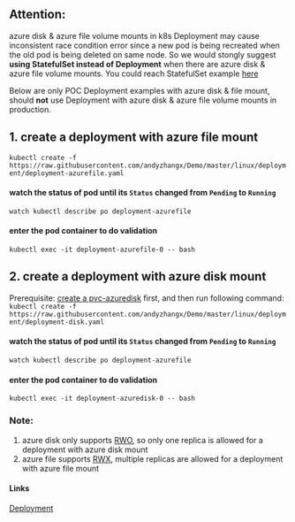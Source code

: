 ## Attention: 
azure disk & azure file volume mounts in k8s Deployment may cause inconsistent race condition error since a new pod is being recreated when the old pod is being deleted on same node. So we would stongly suggest **using StatefulSet instead of Deployment** when there are azure disk & azure file volume mounts. You could reach StatefulSet example [here](https://github.com/andyzhangx/Demo/blob/master/linux/statefulset/README.md)

Below are only POC Deployment examples with azure disk & file mount, should **not** use Deployment with azure disk & azure file volume mounts in production.

## 1. create a deployment with azure file mount
```kubectl create -f https://raw.githubusercontent.com/andyzhangx/Demo/master/linux/deployment/deployment-azurefile.yaml```

#### watch the status of pod until its `Status` changed from `Pending` to `Running`
```watch kubectl describe po deployment-azurefile```

#### enter the pod container to do validation
```kubectl exec -it deployment-azurefile-0 -- bash```

## 2. create a deployment with azure disk mount
Prerequisite: [create a pvc-azuredisk](https://github.com/andyzhangx/Demo/tree/master/linux/azuredisk) first, and then run following command:
```kubectl create -f https://raw.githubusercontent.com/andyzhangx/Demo/master/linux/deployment/deployment-disk.yaml```

#### watch the status of pod until its `Status` changed from `Pending` to `Running`
```watch kubectl describe po deployment-azurefile```

#### enter the pod container to do validation
```kubectl exec -it deployment-azuredisk-0 -- bash```

### Note:
1. azure disk only supports [RWO](https://kubernetes.io/docs/concepts/storage/persistent-volumes/#access-modes), so only one replica is allowed for a deployment with azure disk mount
2. azure file supports [RWX](https://kubernetes.io/docs/concepts/storage/persistent-volumes/#access-modes), multiple replicas are allowed for a deployment with azure file mount

#### Links
[Deployment](https://kubernetes.io/docs/concepts/workloads/controllers/deployment/)

